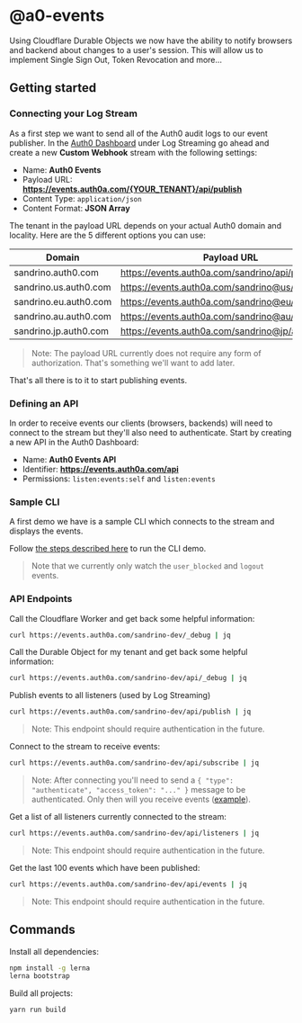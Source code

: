 # @a0-events

Using Cloudflare Durable Objects we now have the ability to notify browsers and backend about changes to a user's session. This will allow us to implement Single Sign Out, Token Revocation and more...

## Getting started

### Connecting your Log Stream

As a first step we want to send all of the Auth0 audit logs to our event publisher. In the [Auth0 Dashboard](https://manage.auth0.com/) under Log Streaming go ahead and create a new **Custom Webhook** stream with the following settings:

- Name: **Auth0 Events**
- Payload URL: **https://events.auth0a.com/{YOUR_TENANT}/api/publish**
- Content Type: `application/json`
- Content Format: **JSON Array**

The tenant in the payload URL depends on your actual Auth0 domain and locality. Here are the 5 different options you can use:

| Domain                | Payload URL                                       |
| --------------------- | ------------------------------------------------- |
| sandrino.auth0.com    | https://events.auth0a.com/sandrino/api/publish    |
| sandrino.us.auth0.com | https://events.auth0a.com/sandrino@us/api/publish |
| sandrino.eu.auth0.com | https://events.auth0a.com/sandrino@eu/api/publish |
| sandrino.au.auth0.com | https://events.auth0a.com/sandrino@au/api/publish |
| sandrino.jp.auth0.com | https://events.auth0a.com/sandrino@jp/api/publish |

> Note: The payload URL currently does not require any form of authorization. That's something we'll want to add later.

That's all there is to it to start publishing events.

### Defining an API

In order to receive events our clients (browsers, backends) will need to connect to the stream but they'll also need to authenticate. Start by creating a new API in the Auth0 Dashboard:

- Name: **Auth0 Events API**
- Identifier: **https://events.auth0a.com/api**
- Permissions: `listen:events:self` and `listen:events`

### Sample CLI

A first demo we have is a sample CLI which connects to the stream and displays the events.

Follow [the steps described here](./packages/demo-cli/README.md) to run the CLI demo.

> Note that we currently only watch the `user_blocked` and `logout` events.

### API Endpoints

Call the Cloudflare Worker and get back some helpful information:

```bash
curl https://events.auth0a.com/sandrino-dev/_debug | jq
```

Call the Durable Object for my tenant and get back some helpful information:

```bash
curl https://events.auth0a.com/sandrino-dev/api/_debug | jq
```

Publish events to all listeners (used by Log Streaming)

```bash
curl https://events.auth0a.com/sandrino-dev/api/publish | jq
```

> Note: This endpoint should require authentication in the future.

Connect to the stream to receive events:

```bash
curl https://events.auth0a.com/sandrino-dev/api/subscribe | jq
```

> Note: After connecting you'll need to send a `{ "type": "authenticate", "access_token": "..." }` message to be authenticated. Only then will you receive events ([example](https://github.com/sandrinodimattia/auth0-session-events/blob/master/packages/demo-cli/lib/listener.js#L49-L54)).

Get a list of all listeners currently connected to the stream:

```bash
curl https://events.auth0a.com/sandrino-dev/api/listeners | jq
```

> Note: This endpoint should require authentication in the future.

Get the last 100 events which have been published:

```bash
curl https://events.auth0a.com/sandrino-dev/api/events | jq
```

> Note: This endpoint should require authentication in the future.

## Commands

Install all dependencies:

```bash
npm install -g lerna
lerna bootstrap
```

Build all projects:

```bash
yarn run build
```
